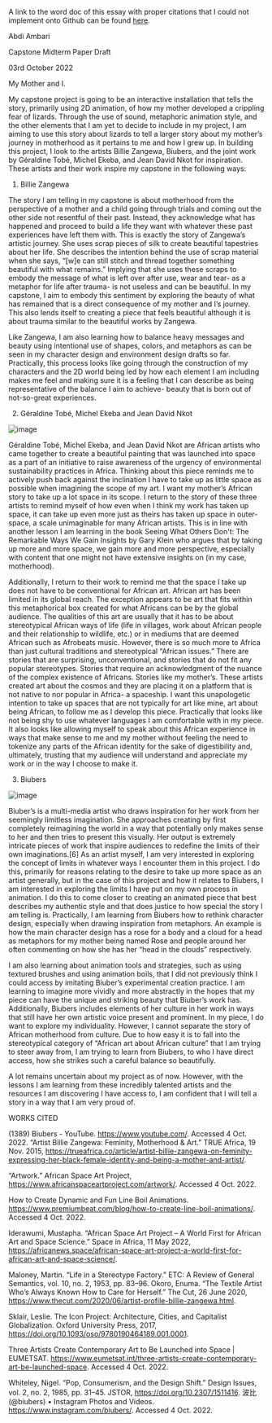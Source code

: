 
A link to the word doc of this essay with proper citations that I could not implement onto Github can be found [here](https://docs.google.com/document/d/1mqpWKy73KfzMZTbfnBYMTPWEEjtqu5_4/edit?usp=sharing&ouid=102418891017659911395&rtpof=true&sd=true).


Abdi Ambari

Capstone Midterm Paper Draft

03rd October 2022



My Mother and I.

My capstone project is going to be an interactive installation that tells the story, primarily using 2D animation, of how my mother developed a crippling fear of lizards. Through the use of sound, metaphoric animation style, and the other elements that I am yet to decide to include in my project, I am aiming to use this story about lizards to tell a larger story about my mother’s journey in motherhood as it pertains to me and how I grew up. In building this project, I look to the artists Billie Zangewa, Biubers, and the joint work by Géraldine Tobé, Michel Ekeba, and Jean David Nkot for inspiration. These artists and their work inspire my capstone in the following ways:
 
1. 	Billie Zangewa


[](/pics/Boby.png)

The story I am telling in my capstone is about motherhood from the perspective of a mother and a child going through trials and coming out the other side not resentful of their past. Instead, they acknowledge what has happened and proceed to build a life they want with whatever these past experiences have left them with. This is exactly the story of Zangewa’s artistic journey. She uses scrap pieces of silk to create beautiful tapestries about her life. She describes the intention behind the use of scrap material when she says, “[w]e can still stitch and thread together something beautiful with what remains.” Implying that she uses these scraps to embody the message of what is left over after use, wear and tear- as a metaphor for life after trauma- is not useless and can be beautiful. In my capstone, I aim to embody this sentiment by exploring the beauty of what has remained that is a direct consequence of my mother and I’s journey. This also lends itself to creating a piece that feels beautiful although it is about trauma similar to the beautiful works by Zangewa.


Like Zangewa, I am also learning how to balance heavy messages and beauty using intentional use of shapes, colors, and metaphors as can be seen in my character design and environment design drafts so far. Practically, this process looks like going through the construction of my characters and the 2D world being led by how each element I am including makes me feel and making sure it is a feeling that I can describe as being representative of the balance I aim to achieve- beauty that is born out of not-so-great experiences.
           
2. 	Géraldine Tobé, Michel Ekeba and Jean David Nkot

![image]()

Géraldine Tobé, Michel Ekeba, and Jean David Nkot are African artists who came together to create a beautiful painting that was launched into space as a part of an initiative to raise awareness of the urgency of environmental sustainability practices in Africa. Thinking about this piece reminds me to actively push back against the inclination I have to take up as little space as possible when imagining the scope of my art. I want my mother’s African story to take up a lot space in its scope. I return to the story of these three artists to remind myself of how even when I think my work has taken up space, it can take up even more just as theirs has taken up space in outer-space, a scale unimaginable for many African artists. This is in line with another lesson I am learning in the book Seeing What Others Don't: The Remarkable Ways We Gain Insights by Gary Klein who argues that by taking up more and more space, we gain more and more perspective, especially with content that one might not have extensive insights on (in my case, motherhood). 


Additionally, I return to their work to remind me that the space I take up does not have to be conventional for African art. African art has been limited in its global reach. The exception appears to be art that fits within this metaphorical box created for what Africans can be by the global audience. The qualities of this art are usually that it has to be about stereotypical African ways of life (life in villages, work about African people and their relationship to wildlife, etc.) or in mediums that are deemed African such as Afrobeats music. However, there is so much more to Africa than just cultural traditions and stereotypical “African issues.” There are stories that are surprising, unconventional, and stories that do not fit any popular stereotypes. Stories that require an acknowledgment of the nuance of the complex existence of Africans. Stories like my mother’s. These artists created art about the cosmos and they are placing it on a platform that is not native to nor popular in Africa- a spaceship. I want this unapologetic intention to take up spaces that are not typically for art like mine, art about being African, to follow me as I develop this piece. Practically that looks like not being shy to use whatever languages I am comfortable with in my piece. It also looks like allowing myself to speak about this African experience in ways that make sense to me and my mother without feeling the need to tokenize any parts of the African identity for the sake of digestibility and, ultimately, trusting that my audience will understand and appreciate my work or in the way I choose to make it.
 
3. 	Biubers

![image]()

Biuber’s is a multi-media artist who draws inspiration for her work from her seemingly limitless imagination. She approaches creating by first completely reimagining the world in a way that potentially only makes sense to her and then tries to present this visually. Her output is extremely intricate pieces of work that inspire audiences to redefine the limits of their own imaginations.[6] As an artist myself, I am very interested in exploring the concept of limits in whatever ways I encounter them in this project. I do this, primarily for reasons relating to the desire to take up more space as an artist generally, but in the case of this project and how it relates to Biubers, I am interested in exploring the limits I have put on my own process in animation. I do this to come closer to creating an animated piece that best describes my authentic style and that does justice to how special the story I am telling is. Practically, I am learning from Biubers how to rethink character design, especially when drawing inspiration from metaphors. An example is how the main character design has a rose for a body and a cloud for a head as metaphors for my mother being named Rose and people around her often commenting on how she has her “head in the clouds” respectively.

I am also learning about animation tools and strategies, such as using textured brushes and using animation boils, that I did not previously think I could access by imitating Biuber’s experimental creation practice. I am learning to imagine more vividly and more abstractly in the hopes that my piece can have the unique and striking beauty that Biuber’s work has. Additionally, Biubers includes elements of her culture in her work in ways that still have her own artistic voice present and prominent. In my piece, I do want to explore my individuality. However, I cannot separate the story of African motherhood from culture. Due to how easy it is to fall into the stereotypical category of “African art about African culture” that I am trying to steer away from, I am trying to learn from Biubers, to who I have direct access, how she strikes such a careful balance so beautifully.  
 
A lot remains uncertain about my project as of now. However, with the lessons I am learning from these incredibly talented artists and the resources I am discovering I have access to, I am confident that I will tell a story in a way that I am very proud of.
 
WORKS CITED


(1389) Biubers - YouTube. https://www.youtube.com/. Accessed 4 Oct. 2022.
“Artist Billie Zangewa: Feminity, Motherhood & Art.” TRUE Africa, 19 Nov. 2015, https://trueafrica.co/article/artist-billie-zangewa-on-feminity-expressing-her-black-female-identity-and-being-a-mother-and-artist/.


“Artwork.” African Space Art Project, https://www.africanspaceartproject.com/artwork/. Accessed 4 Oct. 2022.


How to Create Dynamic and Fun Line Boil Animations. https://www.premiumbeat.com/blog/how-to-create-line-boil-animations/. Accessed 4 Oct. 2022.


Iderawumi, Mustapha. “African Space Art Project – A World First for African Art and Space Science.” Space in Africa, 11 May 2022, https://africanews.space/african-space-art-project-a-world-first-for-african-art-and-space-science/.


Maloney, Martin. “Life in a Stereotype Factory.” ETC: A Review of General Semantics, vol. 10, no. 2, 1953, pp. 83–96.
Okoro, Enuma. “The Textile Artist Who’s Always Known How to Care for Herself.” The Cut, 26 June 2020, https://www.thecut.com/2020/06/artist-profile-billie-zangewa.html.


Sklair, Leslie. The Icon Project: Architecture, Cities, and Capitalist Globalization. Oxford University Press, 2017, https://doi.org/10.1093/oso/9780190464189.001.0001.


Three Artists Create Contemporary Art to Be Launched into Space | EUMETSAT. https://www.eumetsat.int/three-artists-create-contemporary-art-be-launched-space. Accessed 4 Oct. 2022.


Whiteley, Nigel. “Pop, Consumerism, and the Design Shift.” Design Issues, vol. 2, no. 2, 1985, pp. 31–45. JSTOR, https://doi.org/10.2307/1511416.
波比 (@biubers) • Instagram Photos and Videos. https://www.instagram.com/biubers/. Accessed 4 Oct. 2022.



